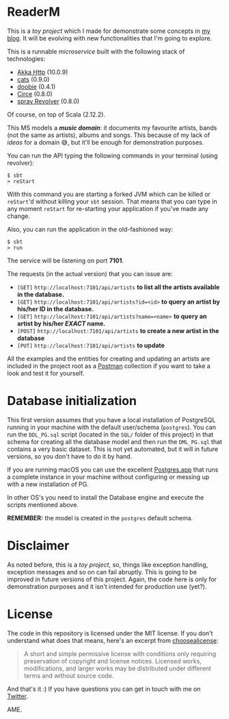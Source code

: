 # ReaderM


This is a _toy project_ which I made for demonstrate some concepts in [my blog](https://alejandrome.github.io). It will be evolving with new functionalities that I'm going to explore.

This is a runnable _microservice_ built with the following stack of technologies:

* [Akka Http](http://doc.akka.io/docs/akka-http/current/scala/http/) (10.0.9)
* [cats](http://typelevel.org/cats/) (0.9.0)
* [doobie](https://github.com/tpolecat/doobie) (0.4.1)
* [Circe](https://github.com/circe/circe) (0.8.0)
* [spray Revolver](https://github.com/spray/sbt-revolver) (0.8.0)

Of course, on top of Scala (2.12.2).

This MS models a **_music domain_**: it documents my favourite artists, bands (not the same as artists), albums and songs. This because of my lack of _ideas_ for a domain :sweat_smile:, but it'll be enough for demonstration purposes.

You can run the API typing the following commands in your terminal (using revolver):

```shell
$ sbt
> reStart
```

With this command you are starting a forked JVM which can be killed or `reStart`'d without killing your `sbt` session. That means that you can type in any moment `reStart` for re-starting your application if you've made any change.

Also, you can run the application in the old-fashioned way:

```shell
$ sbt
> run
```

The service will be listening on port **7101**.

The requests (in the actual version) that you can issue are:

* `[GET]` `http://localhost:7101/api/artists` **to list all the artists available in the database.**
* `[GET]` `http://localhost:7101/api/artists?id=<id>` **to query an artist by his/her ID in the database.**
* `[GET]` `http://localhost:7101/api/artists?name=<name>` **to query an artist by his/her _EXACT_ name.**
* `[POST]` `http://localhost:7101/api/artists` **to create a new artist in the database**
* `[PUT]` `http://localhost:7101/api/artists` **to update**

All the examples and the entities for creating and updating an artists are included in the project root as a [Postman](https://www.getpostman.com/) collection if you want to take a look and test it for yourself.

# Database initialization

This first version assumes that you have a local installation of PostgreSQL running in your machine with the default user/schema (`postgres`). You can run the `DDL_PG.sql` script (located in the `SQL/` folder of this project) in that schema for creating all the database model and then run the `DML_PG.sql` that contains a very basic dataset.
This is not yet automated, but it will in future versions, so you don't have to do it by hand.

If you are running macOS you can use the excellent [Postgres.app](https://postgresapp.com/) that runs a complete instance in your machine without configuring or messing up with a new installation of PG.

In other OS's you need to install the Database engine and execute the scripts mentioned above.

**REMEMBER:** the model is created in the `postgres` default schema.

# Disclaimer

As noted before, this is a _toy project_, so, things like exception handling, exception messages and so on can fail abruptly. This is going to be improved in future versions of this project. Again, the code here is only for demonstration purposes and it isn't intended for production use (yet?).

# License

The code in this repository is licensed under the MIT license. If you don't understand what does that means, here's an excerpt from [choosealicense](https://choosealicense.com/licenses/mit/):

> A short and simple permissive license with conditions only requiring preservation of copyright and license notices. Licensed works, modifications, and larger works may be distributed under different terms and without source code.

And that's it :)
If you have questions you can get in touch with me on [Twitter](https://twitter.com/AlejandroM_E).

AME.